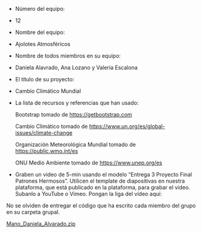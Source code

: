 
- Número del equipo:
- 12
- Nombre del equipo:
- Ajolotes Atmosféricos
- Nombre de todos miembros en su equipo:
- Daniela Alavrado, Ana Lozano y Valeria Escalona
- El título de su proyecto:
- Cambio Climático Mundial
- La lista de recursos y referencias que han usado:
    
    Bootstrap tomado de https://getbootstrap.com  
    
    Cambio Climático tomado de https://www.un.org/es/global-issues/climate-change
    
    Organización Meteorológica Mundial tomado de https://public.wmo.int/es
    
    ONU Medio Ambiente tomado de https://www.unep.org/es 

- Graben un video de 5-min usando el modelo “Entrega 3 Proyecto Final Patrones Hermosos”. Utilicen el template de diapositivas en nuestra plataforma, que está publicado en la plataforma, para grabar el video. Subanlo a YouTube o Vimeo. Pongan la liga del vídeo aquí: 

No se olviden de entregar el código que ha escrito cada miembro del grupo en su carpeta grupal.

[Mano_Daniela_Alvarado.zip](https://github.com/PatronesHermosos/proyecto-final-2da-intro/files/6760576/Mano_Daniela_Alvarado.zip)
